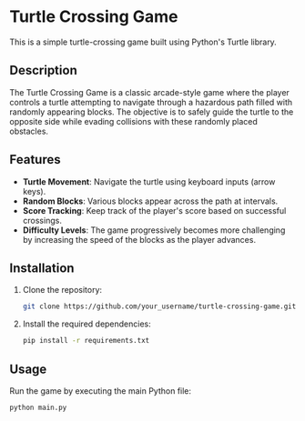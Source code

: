 # Turtle Crossing Game

This is a simple turtle-crossing game built using Python's Turtle library.

## Description

The Turtle Crossing Game is a classic arcade-style game where the player controls a turtle attempting to navigate through a hazardous path filled with randomly appearing blocks. The objective is to safely guide the turtle to the opposite side while evading collisions with these randomly placed obstacles.

## Features

- **Turtle Movement**: Navigate the turtle using keyboard inputs (arrow keys).
- **Random Blocks**: Various blocks appear across the path at intervals.
- **Score Tracking**: Keep track of the player's score based on successful crossings.
- **Difficulty Levels**: The game progressively becomes more challenging by increasing the speed of the blocks as the player advances.


## Installation

1. Clone the repository:

    ```bash
    git clone https://github.com/your_username/turtle-crossing-game.git
    ```

2. Install the required dependencies:

    ```bash
    pip install -r requirements.txt
    ```

## Usage

Run the game by executing the main Python file:

```bash
python main.py



